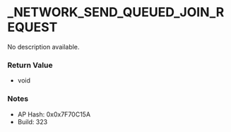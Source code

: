 # _NETWORK_SEND_QUEUED_JOIN_REQUEST

No description available.

### Return Value
* void

### Notes
* AP Hash: 0x0x7F70C15A
* Build: 323

